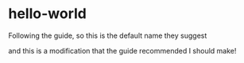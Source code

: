 # hello-world
Following the guide, so this is the default name they suggest

and this is a modification that the guide recommended I should make!
